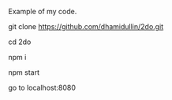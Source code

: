 Example of my code.

git clone https://github.com/dhamidullin/2do.git

cd 2do

npm i

npm start

go to localhost:8080

